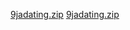 [9jadating.zip](https://github.com/user-attachments/files/21964544/9jadating.zip)
[9jadating.zip](https://github.com/user-attachments/files/21965408/9jadating.zip)
